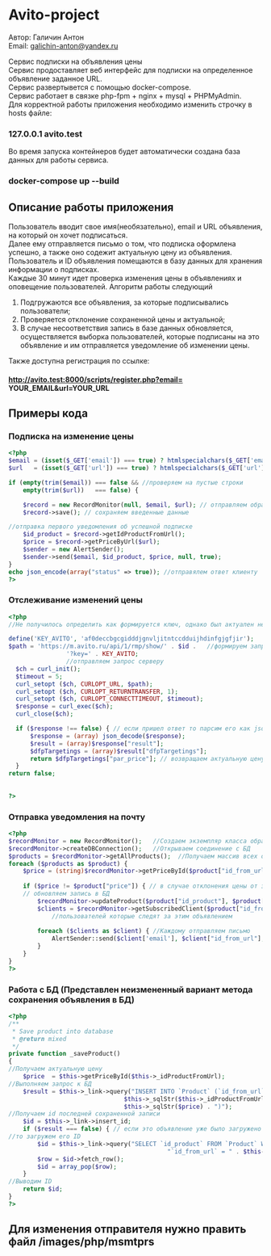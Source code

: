# Avito-project
Автор: Галичин Антон <br />
Email: galichin-anton@yandex.ru

Сервис подписки на объявления цены<br />
Сервис продоставляет веб интерфейс для подписки на определенное объявление заданное URL.<br />
Сервис развертывется с помощью docker-compose.<br />
Сервис работает в связке php-fpm + nginx + mysql + PHPMyAdmin.<br />
Для корректной работы приложения необходимо изменить строчку в hosts файле:<br />
### 127.0.0.1 avito.test

Во время запуска контейнеров будет автоматически создана база данных для работы сервиса.

### docker-compose up --build
## Описание работы приложения
Пользователь вводит свое имя(необязательно), email и URL объявления, на который он хочет подписаться.<br />
Далее ему отправляется письмо о том, что подписка оформлена успешно, а также оно содежит актуальную цену из объявления.<br />
Пользователь и ID объявления помещаются в базу данных для хранения информации о подписках.<br />
Каждые 30 минут идет проверка изменения цены в объявлениях и оповещение пользователей. Алгоритм работы следующий<br />
1. Подгружаются все объявления, за которые подписывались пользователи;
2. Проверяется отклонение сохраненной цены и актуальной;
3. В случае несоответствия запись в базе данных обновляется, осуществляется выборка пользователей, 
которые подписаны на это объявление и им отправляется уведомление об изменении цены.

Также доступна регистрация по ссылке: 
#### http://avito.test:8000/scripts/register.php?email= YOUR_EMAIL&url=YOUR_URL

## Примеры кода
### Подписка на изменение цены

```php
<?php
$email = (isset($_GET['email']) === true) ? htmlspecialchars($_GET['email']) : ""; //получаем данные
$url   = (isset($_GET['url']) === true) ? htmlspecialchars($_GET['url']) : "";

if (empty(trim($email)) === false && //проверяем на пустые строки
    empty(trim($url))   === false) {

    $record = new RecordMonitor(null, $email, $url); // отправляем обработчику данные
    $record->save(); // сохраняем введенные данные

//отправка первого уведомления об успешной подписке
    $id_product = $record->getIdProductFromUrl(); 
    $price = $record->getPriceByUrl($url);
    $sender = new AlertSender();
    $sender->send($email, $id_product, $price, null, true);
}
echo json_encode(array("status" => true)); //отправялем ответ клиенту
?>
```

### Отслеживание изменений цены

```php
<?php 
//Не получилось определить как формируется ключ, однако был актуален несколько дней пока тестировался.

define('KEY_AVITO', 'af0deccbgcgidddjgnvljitntccdduijhdinfgjgfjir');
$path = 'https://m.avito.ru/api/1/rmp/show/' . $id .   //формируем запрос к серверу, включающий ID объявления и ключ
                '?key=' . KEY_AVITO;
                //отправляем запрос серверу
  $ch = curl_init();
  $timeout = 5;
  curl_setopt ($ch, CURLOPT_URL, $path);
  curl_setopt ($ch, CURLOPT_RETURNTRANSFER, 1);
  curl_setopt ($ch, CURLOPT_CONNECTTIMEOUT, $timeout);
  $response = curl_exec($ch);
  curl_close($ch);

  if ($response !== false) { // если пришел ответ то парсим его как json объект(сразу приводим его к массиву для возможности обработки)
      $response = (array) json_decode($response);
      $result = (array)$response["result"];
      $dfpTargetings = (array)$result["dfpTargetings"];
      return $dfpTargetings["par_price"]; // возвращаем актуальную цену
  }
return false;
            
            
?>
```

### Отправка уведомления на почту
```php
<?php 
$recordMonitor = new RecordMonitor();   //Создаем экземпляр класса обработчика записей
$recordMonitor->createDBConnection();   //Открываем соединение с БД
$products = $recordMonitor->getAllProducts();  //Получаем массив всех объявлений
foreach ($products as $product) {                                                 
    $price = (string)$recordMonitor->getPriceById($product["id_from_url"]);  //Получаем актуальную цену
    
    if ($price != $product["price"]) { // в случае отклонения цены от записанной в БД:
    // обновляем запись в БД
        $recordMonitor->updateProduct($product["id_product"], $product["id_from_url"], $price); 
        $clients = $recordMonitor->getSubscribedClient($product["id_from_url"]); //Получаем всех 
            //пользователей которые следят за этим объявлением
        
        foreach ($clients as $client) { //Каждому отправляем письмо
            AlertSender::send($client['email'], $client["id_from_url"], $price, $client['name']); 
        }
    }
}
?>
```

### Работа с БД (Представлен неизмененный вариант метода сохранения объявления в БД)
```php
<?php 
/**
 * Save product into database
 * @return mixed
 */
private function _saveProduct()
{
//Получаем актуальную цену
    $price  = $this->getPriceById($this->_idProductFromUrl);
//Выполняем запрос к БД
    $result = $this->_link->query("INSERT INTO `Product` (`id_from_url`, `price`) VALUE (" .
                                $this->_sqlStr($this->_idProductFromUrl) . "," .
                                $this->_sqlStr($price) . ")");
//Получаем id последней сохраненной записи
    $id = $this->_link->insert_id;
    if ($result === false) { // если это объявление уже было загружено
//то загружем его ID
        $id = $this->_link->query("SELECT `id_product` FROM `Product` WHERE " .
                                            "`id_from_url` = " . $this->_sqlStr($this->_idProductFromUrl));
        $row = $id->fetch_row();
        $id = array_pop($row);
    }
//Выводим ID
    return $id;
}
?>
```


## Для изменения отправителя нужно править файл /images/php/msmtprs
